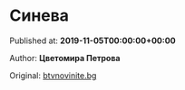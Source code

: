 
# Синева

Published at: **2019-11-05T00:00:00+00:00**

Author: **Цветомира Петрова**

Original: [btvnovinite.bg](https://btvnovinite.bg/az-reporterut/priroda/sineva_536871.html)



